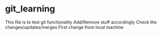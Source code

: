 # git_learning
This file is to test git functionality
Add/Remove stuff accordingly
Check the changes/updates/merges
First change from local machine
